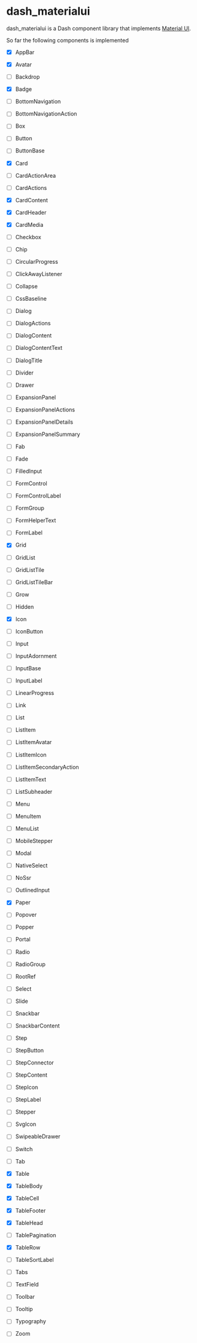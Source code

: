 # dash_materialui

dash_materialui is a Dash component library that implements [Material UI](https://material-ui.com).

So far the following components is implemented

- [x] AppBar
- [x] Avatar
- [ ] Backdrop
- [x] Badge
- [ ] BottomNavigation
- [ ] BottomNavigationAction
- [ ] Box
- [ ] Button
- [ ] ButtonBase
- [x] Card
- [ ] CardActionArea
- [ ] CardActions
- [x] CardContent
- [x] CardHeader
- [x] CardMedia
- [ ] Checkbox
- [ ] Chip
- [ ] CircularProgress
- [ ] ClickAwayListener
- [ ] Collapse
- [ ] CssBaseline
- [ ] Dialog
- [ ] DialogActions
- [ ] DialogContent
- [ ] DialogContentText
- [ ] DialogTitle
- [ ] Divider
- [ ] Drawer
- [ ] ExpansionPanel
- [ ] ExpansionPanelActions
- [ ] ExpansionPanelDetails
- [ ] ExpansionPanelSummary
- [ ] Fab
- [ ] Fade
- [ ] FilledInput
- [ ] FormControl
- [ ] FormControlLabel
- [ ] FormGroup
- [ ] FormHelperText
- [ ] FormLabel
- [x] Grid
- [ ] GridList
- [ ] GridListTile
- [ ] GridListTileBar
- [ ] Grow
- [ ] Hidden
- [x] Icon
- [ ] IconButton
- [ ] Input
- [ ] InputAdornment
- [ ] InputBase
- [ ] InputLabel
- [ ] LinearProgress
- [ ] Link
- [ ] List
- [ ] ListItem
- [ ] ListItemAvatar
- [ ] ListItemIcon
- [ ] ListItemSecondaryAction
- [ ] ListItemText
- [ ] ListSubheader
- [ ] Menu
- [ ] MenuItem
- [ ] MenuList
- [ ] MobileStepper
- [ ] Modal
- [ ] NativeSelect
- [ ] NoSsr
- [ ] OutlinedInput
- [x] Paper
- [ ] Popover
- [ ] Popper
- [ ] Portal
- [ ] Radio
- [ ] RadioGroup
- [ ] RootRef
- [ ] Select
- [ ] Slide
- [ ] Snackbar
- [ ] SnackbarContent
- [ ] Step
- [ ] StepButton
- [ ] StepConnector
- [ ] StepContent
- [ ] StepIcon
- [ ] StepLabel
- [ ] Stepper
- [ ] SvgIcon
- [ ] SwipeableDrawer
- [ ] Switch
- [ ] Tab
- [x] Table
- [x] TableBody
- [x] TableCell
- [x] TableFooter
- [x] TableHead
- [ ] TablePagination
- [x] TableRow
- [ ] TableSortLabel
- [ ] Tabs
- [ ] TextField
- [ ] Toolbar
- [ ] Tooltip
- [ ] Typography
- [ ] Zoom

